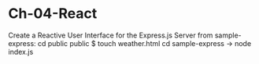 # Ch-04-React
Create a Reactive User Interface for the Express.js Server
from sample-express: cd public
public $ touch weather.html
cd sample-express -> node index.js

